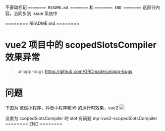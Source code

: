 不要动标记 `======== README.md ========` 和 `======== END ========`
这部分内容，会同步到 issue 系统中

======== README.md ========

# vue2 项目中的 scopedSlotsCompiler 效果异常
> uniapp-bugs https://github.com/GRCmade/uniapp-bugs

# 问题
下图为 微信小程序，抖音小程序和h5 的运行时效果，vue2
![](https://yuhepicgo.oss-cn-beijing.aliyuncs.com/20250311150252662.png)

设置为 scopedSlotsCompiler 时 slot 有问题
mp-vue2-scopedSlotsCompiler
======== END ========